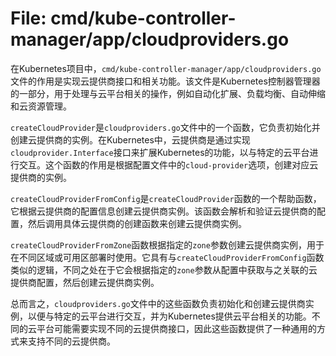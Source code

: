 # File: cmd/kube-controller-manager/app/cloudproviders.go

在Kubernetes项目中，`cmd/kube-controller-manager/app/cloudproviders.go`文件的作用是实现云提供商接口和相关功能。该文件是Kubernetes控制器管理器的一部分，用于处理与云平台相关的操作，例如自动化扩展、负载均衡、自动伸缩和云资源管理。

`createCloudProvider`是`cloudproviders.go`文件中的一个函数，它负责初始化并创建云提供商的实例。在Kubernetes中，云提供商是通过实现`cloudprovider.Interface`接口来扩展Kubernetes的功能，以与特定的云平台进行交互。这个函数的作用是根据配置文件中的`cloud-provider`选项，创建对应云提供商的实例。

`createCloudProviderFromConfig`是`createCloudProvider`函数的一个帮助函数，它根据云提供商的配置信息创建云提供商实例。该函数会解析和验证云提供商的配置，然后调用具体云提供商的创建函数来创建云提供商实例。

`createCloudProviderFromZone`函数根据指定的`zone`参数创建云提供商实例，用于在不同区域或可用区部署时使用。它具有与`createCloudProviderFromConfig`函数类似的逻辑，不同之处在于它会根据指定的`zone`参数从配置中获取与之关联的云提供商配置，然后创建云提供商实例。

总而言之，`cloudproviders.go`文件中的这些函数负责初始化和创建云提供商实例，以便与特定的云平台进行交互，并为Kubernetes提供云平台相关的功能。不同的云平台可能需要实现不同的云提供商接口，因此这些函数提供了一种通用的方式来支持不同的云提供商。

